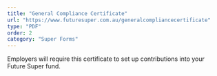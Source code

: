 ```yaml
---
title: "General Compliance Certificate"
url: "https://www.futuresuper.com.au/generalcompliancecertificate"
type: "PDF"
order: 2
category: "Super Forms"
---
```


Employers will require this certificate to set up contributions into your Future Super fund.
